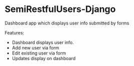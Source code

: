 # SemiRestfulUsers-Django
Dashboard app which displays user info submitted by forms

Features:
- Dashboard displays user info.
- Add new user via form
- Edit existing user via form
- Updates display on dashboard
